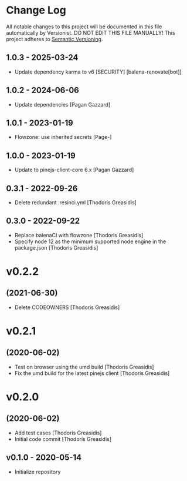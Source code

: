 # Change Log

All notable changes to this project will be documented in this file
automatically by Versionist. DO NOT EDIT THIS FILE MANUALLY!
This project adheres to [Semantic Versioning](http://semver.org/).

## 1.0.3 - 2025-03-24

* Update dependency karma to v6 [SECURITY] [balena-renovate[bot]]

## 1.0.2 - 2024-06-06

* Update dependencies [Pagan Gazzard]

## 1.0.1 - 2023-01-19

* Flowzone: use inherited secrets [Page-]

## 1.0.0 - 2023-01-19

* Update to pinejs-client-core 6.x [Pagan Gazzard]

## 0.3.1 - 2022-09-26

* Delete redundant .resinci.yml [Thodoris Greasidis]

## 0.3.0 - 2022-09-22

* Replace balenaCI with flowzone [Thodoris Greasidis]
* Specify node 12 as the minimum supported node engine in the package.json [Thodoris Greasidis]

# v0.2.2
## (2021-06-30)

* Delete CODEOWNERS [Thodoris Greasidis]

# v0.2.1
## (2020-06-02)

* Test on browser using the umd build [Thodoris Greasidis]
* Fix the umd build for the latest pinejs client [Thodoris Greasidis]

# v0.2.0
## (2020-06-02)

* Add test cases [Thodoris Greasidis]
* Initial code commit [Thodoris Greasidis]

## v0.1.0 - 2020-05-14

* Initialize repository
